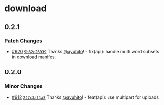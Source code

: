 # download

## 0.2.1

### Patch Changes

- [#920](https://github.com/fontsource/fontsource/pull/920) [`9b32c26939`](https://github.com/fontsource/fontsource/commit/9b32c269393bdb9043de5bcf960f9e4d08b53c73) Thanks [@ayuhito](https://github.com/ayuhito)! - fix(api): handle multi word subsets in download manifest

## 0.2.0

### Minor Changes

- [#912](https://github.com/fontsource/fontsource/pull/912) [`247c3af1a8`](https://github.com/fontsource/fontsource/commit/247c3af1a89fc5ba603bbd728d99e3aa9c924aa7) Thanks [@ayuhito](https://github.com/ayuhito)! - feat(api): use multipart for uploads
